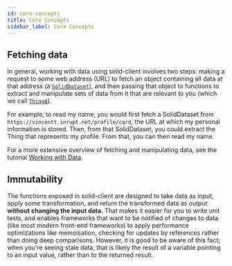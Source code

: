 ```yaml
---
id: core-concepts
title: Core Concepts
sidebar_label: Core Concepts
---
```


## Fetching data

In general, working with data using solid-client involves two steps: making a request to some web address (URL) to fetch an object containing all data at that address (a [`SolidDataset`](../glossary.mdx#soliddataset)), and then passing that object to functions to extract and manipulate sets of data from it that are relevant to you (which we call [`Thing`s](../glossary.mdx#thing)).

<!--

TODO:
If the spec gets updated to support atomic fetching and updates of multiple Named Graphs at the same Resource,
this section should be updated to clarify that; the slicing-and-dicing idea might make more sense with that context.

-->

For example, to read my name, you would first fetch a SolidDataset from `https://vincentt.inrupt.net/profile/card`, the URL at which my personal information is stored. Then, from that SolidDataset, you could extract the Thing that represents my profile. From that, you can then read my name.

For a more extensive overview of fetching and manipulating data, see the tutorial [Working with Data](../tutorials/working-with-data.md).

## Immutability

The functions exposed in solid-client are designed to take data as input, apply some transformation, and return the transformed data as output **without changing the input data**. That makes it easier for you to write unit tests, and enables frameworks that want to be notified of changes to data (like most modern front-end frameworks) to apply performance optimizations like memoisation, checking for updates by references rather than doing deep comparisons. However, it is good to be aware of this fact; when you're seeing stale data, that is likely the result of a variable pointing to an input value, rather than to the returned result.

<!--

TODO:
Once we add a Fluent API, we should add a section here about gradually exposing advanced interfaces,
add an "Advanced Usage" section to the documentation, and refer to that.

-->
